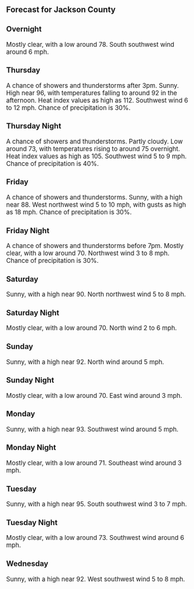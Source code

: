<div>
   <h2>Forecast for Jackson County</h2>
   <p>
      <div style="font-size:120%">
         <h3>Overnight</h3>Mostly clear, with a low around 78. South southwest wind around 6 mph.<br></div>
   </p>
   <p>
      <div style="font-size:120%">
         <h3>Thursday</h3>A chance of showers and thunderstorms after 3pm. Sunny. High near 96, with temperatures falling to around 92 in the afternoon.
         Heat index values as high as 112. Southwest wind 6 to 12 mph. Chance of precipitation is 30%.<br></div>
   </p>
   <p>
      <div style="font-size:120%">
         <h3>Thursday Night</h3>A chance of showers and thunderstorms. Partly cloudy. Low around 73, with temperatures rising to around 75 overnight. Heat
         index values as high as 105. Southwest wind 5 to 9 mph. Chance of precipitation is 40%.<br></div>
   </p>
   <p>
      <div style="font-size:120%">
         <h3>Friday</h3>A chance of showers and thunderstorms. Sunny, with a high near 88. West northwest wind 5 to 10 mph, with gusts as high as
         18 mph. Chance of precipitation is 30%.<br></div>
   </p>
   <p>
      <div style="font-size:120%">
         <h3>Friday Night</h3>A chance of showers and thunderstorms before 7pm. Mostly clear, with a low around 70. Northwest wind 3 to 8 mph. Chance of
         precipitation is 30%.<br></div>
   </p>
   <p>
      <div style="font-size:120%">
         <h3>Saturday</h3>Sunny, with a high near 90. North northwest wind 5 to 8 mph.<br></div>
   </p>
   <p>
      <div style="font-size:120%">
         <h3>Saturday Night</h3>Mostly clear, with a low around 70. North wind 2 to 6 mph.<br></div>
   </p>
   <p>
      <div style="font-size:120%">
         <h3>Sunday</h3>Sunny, with a high near 92. North wind around 5 mph.<br></div>
   </p>
   <p>
      <div style="font-size:120%">
         <h3>Sunday Night</h3>Mostly clear, with a low around 70. East wind around 3 mph.<br></div>
   </p>
   <p>
      <div style="font-size:120%">
         <h3>Monday</h3>Sunny, with a high near 93. Southwest wind around 5 mph.<br></div>
   </p>
   <p>
      <div style="font-size:120%">
         <h3>Monday Night</h3>Mostly clear, with a low around 71. Southeast wind around 3 mph.<br></div>
   </p>
   <p>
      <div style="font-size:120%">
         <h3>Tuesday</h3>Sunny, with a high near 95. South southwest wind 3 to 7 mph.<br></div>
   </p>
   <p>
      <div style="font-size:120%">
         <h3>Tuesday Night</h3>Mostly clear, with a low around 73. Southwest wind around 6 mph.<br></div>
   </p>
   <p>
      <div style="font-size:120%">
         <h3>Wednesday</h3>Sunny, with a high near 92. West southwest wind 5 to 8 mph.<br></div>
   </p>
</div>